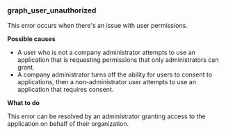 ### graph_user_unauthorized 
This error occurs when there's an issue with user permissions.     

**Possible causes** 
* A user who is not a company administrator attempts to use an application that is requesting permissions that only administrators can grant.  
* A company administrator turns off the ability for users to consent to applications, then a non-administrator user attempts to use an application that requires consent.   

**What to do** 

This error can be resolved by an administrator granting access to the application on behalf of their organization.     
 